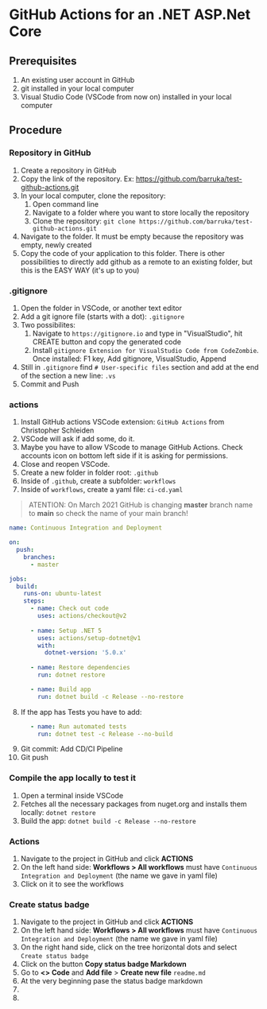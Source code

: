 # GitHub Actions for an .NET ASP.Net Core

## Prerequisites
1. An existing user account in GitHub
2. git installed in your local computer
3. Visual Studio Code (VSCode from now on) installed in your local computer

## Procedure

### Repository in GitHub
1. Create a repository in GitHub
2. Copy the link of the repository. Ex: https://github.com/barruka/test-github-actions.git
3. In your local computer, clone the repository:
    1. Open command line
    2. Navigate to a folder where you want to store locally the repository
    3. Clone the repository: `git clone https://github.com/barruka/test-github-actions.git`
5. Navigate to the folder. It must be empty because the repository was empty, newly created
6. Copy the code of your application to this folder. There is other possibilities to directly add github as a remote to an existing folder, but this is the EASY WAY (it's up to you)

### .gitignore
1. Open the folder in VSCode, or another text editor
2. Add a git ignore file (starts with a dot): `.gitignore`
3. Two possibilites: 
    1. Navigate to `https://gitignore.io` and type in "VisualStudio", hit CREATE button and copy the generated code
    2. Install `gitignore Extension for VisualStudio Code from CodeZombie`. Once installed: F1 key, Add gitignore, VisualStudio, Append
4. Still in `.gitignore` find `# User-specific files` section and add at the end of the section a new line: `.vs`
5. Commit and Push

### actions
1. Install GitHub actions VSCode extension: `GitHub Actions` from Christopher Schleiden
2. VSCode will ask if add some, do it. 
3. Maybe you have to allow VScode to manage GitHub Actions. Check accounts icon on bottom left side if it is asking for permissions.
4. Close and reopen VSCode.
5. Create a new folder in folder root: `.github`
6. Inside of `.github`, create a subfolder: `workflows`
7. Inside of `workflows`, create a yaml file: `ci-cd.yaml`

> ATENTION: On March 2021 GitHub is changing **master** branch name to **main** so check the name of your main branch!

```yaml
name: Continuous Integration and Deployment

on:
  push:
    branches:
      - master

jobs:
  build:
    runs-on: ubuntu-latest
    steps:
      - name: Check out code
        uses: actions/checkout@v2
      
      - name: Setup .NET 5 
        uses: actions/setup-dotnet@v1
        with:
          dotnet-version: '5.0.x'
     
      - name: Restore dependencies
        run: dotnet restore

      - name: Build app
        run: dotnet build -c Release --no-restore
```
8. If the app has Tests you have to add:
```yaml
      - name: Run automated tests
        run: dotnet test -c Release --no-build
```
9. Git commit: Add CD/CI Pipeline
10. Git push

### Compile the app locally to test it
1. Open a terminal inside VSCode
2. Fetches all the necessary packages from nuget.org and installs them locally: `dotnet restore`
3. Build the app: `dotnet build -c Release --no-restore`

### Actions
1. Navigate to the project in GitHub and click **ACTIONS**
2. On the left hand side: **Workflows > All workflows** must have `Continuous Integration and Deployment` (the name we gave in yaml file)
3. Click on it to see the workflows

### Create status badge
1. Navigate to the project in GitHub and click **ACTIONS**
2. On the left hand side: **Workflows > All workflows** must have `Continuous Integration and Deployment` (the name we gave in yaml file)
3. On the right hand side, click on the tree horizontal dots and select `Create status badge`
4. Click on the button **Copy status badge Markdown**
5. Go to **<> Code** and **Add file** > **Create new file** `readme.md`
6. At the very beginning pase the status badge markdown
7. 
8. 
